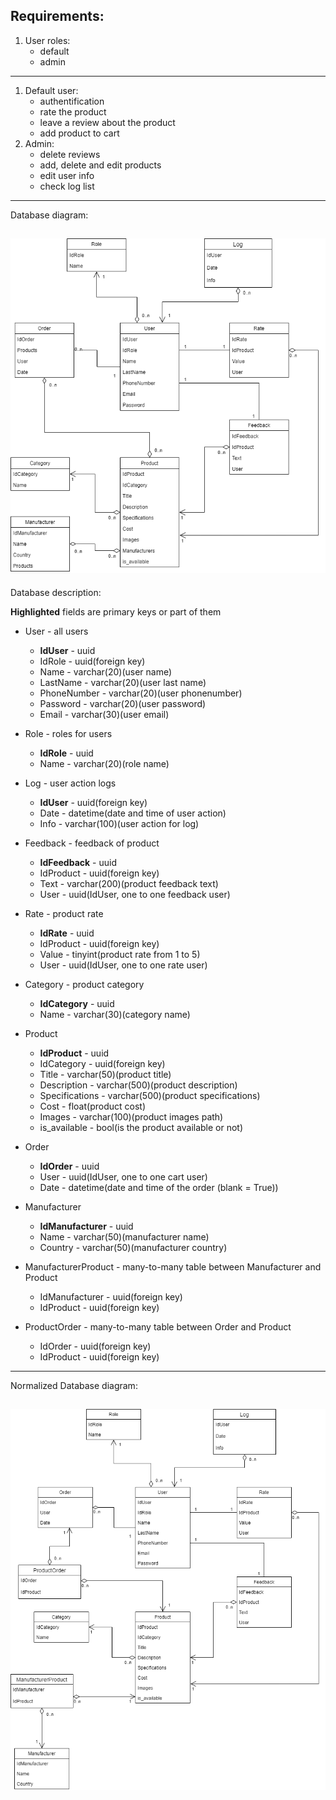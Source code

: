 ## Requirements:
1. User roles:
   - default
   - admin
---
1. Default user:
   - authentification
   - rate the product
   - leave a review about the product
   - add product to cart
2. Admin:
   - delete reviews
   - add, delete and edit products
   - edit user info
   - check log list
---
Database diagram:

![alt text](Images/diagram.png)
---
Database description:

**Highlighted** fields are primary keys or part of them

- User - all users
   - **IdUser** - uuid
   - IdRole - uuid(foreign key)
   - Name - varchar(20)(user name)
   - LastName - varchar(20)(user last name)
   - PhoneNumber - varchar(20)(user phonenumber)
   - Password - varchar(20)(user password)
   - Email - varchar(30)(user email)

- Role - roles for users
   - **IdRole** - uuid
   - Name - varchar(20)(role name)

- Log - user action logs
   - **IdUser** - uuid(foreign key)
   - Date - datetime(date and time of user action)
   - Info - varchar(100)(user action for log)

- Feedback - feedback of product
   - **IdFeedback** - uuid
   - IdProduct - uuid(foreign key)
   - Text - varchar(200)(product feedback text)
   - User - uuid(IdUser, one to one feedback user)

- Rate - product rate
   - **IdRate** - uuid
   - IdProduct - uuid(foreign key)
   - Value - tinyint(product rate from 1 to 5)
   - User - uuid(IdUser, one to one rate user)

- Category - product category
   - **IdCategory** - uuid
   - Name - varchar(30)(category name)

- Product
   - **IdProduct** - uuid
   - IdCategory - uuid(foreign key)
   - Title - varchar(50)(product title)
   - Description - varchar(500)(product description)
   - Specifications - varchar(500)(product specifications)
   - Cost - float(product cost)
   - Images - varchar(100)(product images path)
   - is_available - bool(is the product available or not)

- Order
   - **IdOrder** - uuid
   - User - uuid(IdUser, one to one cart user)
   - Date - datetime(date and time of the order (blank = True))

- Manufacturer
   - **IdManufacturer** - uuid
   - Name - varchar(50)(manufacturer name)
   - Country - varchar(50)(manufacturer country)

- ManufacturerProduct - many-to-many table between Manufacturer and Product
   - IdManufacturer - uuid(foreign key)
   - IdProduct - uuid(foreign key)

- ProductOrder - many-to-many table between Order and Product
   - IdOrder - uuid(foreign key)
   - IdProduct - uuid(foreign key)
---
Normalized Database diagram:

![alt text](Images/Normalized.png)
---
